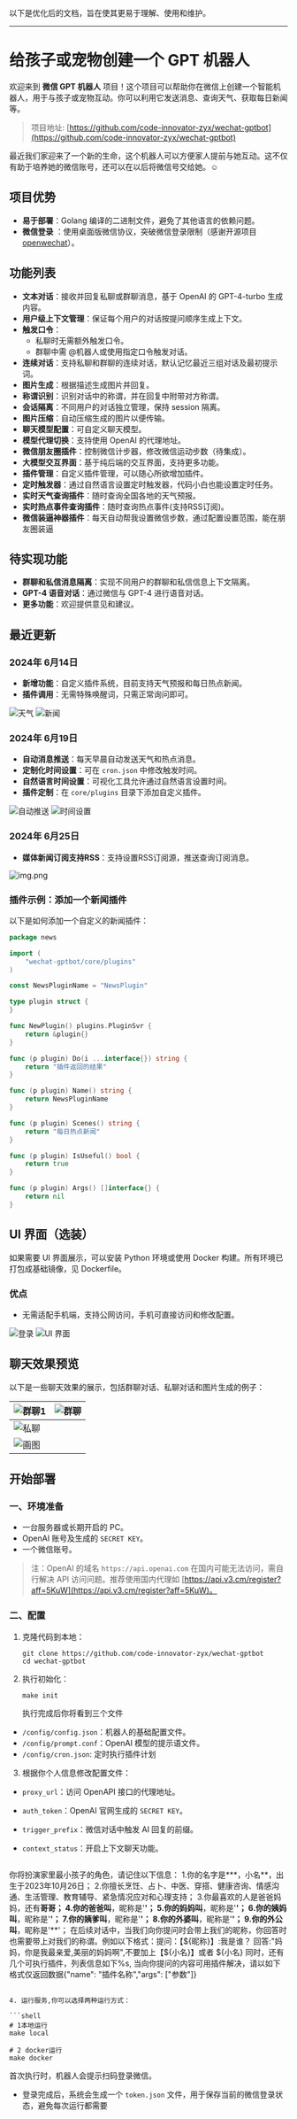 以下是优化后的文档，旨在使其更易于理解、使用和维护。

---

# 给孩子或宠物创建一个 GPT 机器人

欢迎来到 **微信 GPT 机器人** 项目！这个项目可以帮助你在微信上创建一个智能机器人，用于与孩子或宠物互动。你可以利用它发送消息、查询天气、获取每日新闻等。

> 项目地址: [https://github.com/code-innovator-zyx/wechat-gptbot](https://github.com/code-innovator-zyx/wechat-gptbot)

最近我们家迎来了一个新的生命，这个机器人可以方便家人提前与她互动。这不仅有助于培养她的微信账号，还可以在以后将微信号交给她。☺️

## 项目优势

- **易于部署**：Golang 编译的二进制文件，避免了其他语言的依赖问题。
- **微信登录**
  ：使用桌面版微信协议，突破微信登录限制（感谢开源项目 [openwechat](https://github.com/eatmoreapple/openwechat)）。

## 功能列表

- **文本对话**：接收并回复私聊或群聊消息，基于 OpenAI 的 GPT-4-turbo 生成内容。
- **用户级上下文管理**：保证每个用户的对话按提问顺序生成上下文。
- **触发口令**：
    - 私聊时无需额外触发口令。
    - 群聊中需 @机器人或使用指定口令触发对话。
- **连续对话**：支持私聊和群聊的连续对话，默认记忆最近三组对话及最初提示词。
- **图片生成**：根据描述生成图片并回复。
- **称谓识别**：识别对话中的称谓，并在回复中附带对方称谓。
- **会话隔离**：不同用户的对话独立管理，保持 session 隔离。
- **图片压缩**：自动压缩生成的图片以便传输。
- **聊天模型配置**：可自定义聊天模型。
- **模型代理切换**：支持使用 OpenAI 的代理地址。
- **微信朋友圈插件**：控制微信计步器，修改微信运动步数（待集成）。
- **大模型交互界面**：基于纯后端的交互界面，支持更多功能。
- **插件管理**：自定义插件管理，可以随心所欲增加插件。
- **定时触发器**：通过自然语言设置定时触发器，代码小白也能设置定时任务。
- **实时天气查询插件**：随时查询全国各地的天气预报。
- **实时热点事件查询插件**：随时查询热点事件(支持RSS订阅)。
- **微信装逼神器插件**：每天自动帮我设置微信步数，通过配置设置范围，能在朋友圈装逼

## 待实现功能

- **群聊和私信消息隔离**：实现不同用户的群聊和私信信息上下文隔离。
- **GPT-4 语音对话**：通过微信与 GPT-4 进行语音对话。
- **更多功能**：欢迎提供意见和建议。

## 最近更新

### 2024年 6月14日

- **新增功能**：自定义插件系统，目前支持天气预报和每日热点新闻。
- **插件调用**：无需特殊唤醒词，只需正常询问即可。

![天气](docs/天气.png)
![新闻](docs/新闻.png)

### 2024年 6月19日

- **自动消息推送**：每天早晨自动发送天气和热点消息。
- **定制化时间设置**：可在 `cron.json` 中修改触发时间。
- **自然语言时间设置**：可视化工具允许通过自然语言设置时间。
- **插件定制**：在 `core/plugins` 目录下添加自定义插件。

![自动推送](docs/cron1.png)
![时间设置](docs/cron2.png)

### 2024年 6月25日

- **媒体新闻订阅支持RSS**：支持设置RSS订阅源，推送查询订阅消息。

![img.png](docs/订阅.png)

### 插件示例：添加一个新闻插件

以下是如何添加一个自定义的新闻插件：

```go
package news

import (
	"wechat-gptbot/core/plugins"
)

const NewsPluginName = "NewsPlugin"

type plugin struct {
}

func NewPlugin() plugins.PluginSvr {
	return &plugin{}
}

func (p plugin) Do(i ...interface{}) string {
	return "插件返回的结果"
}

func (p plugin) Name() string {
	return NewsPluginName
}

func (p plugin) Scenes() string {
	return "每日热点新闻"
}

func (p plugin) IsUseful() bool {
	return true
}

func (p plugin) Args() []interface{} {
	return nil
}
```

## UI 界面（选装）

如果需要 UI 界面展示，可以安装 Python 环境或使用 Docker 构建。所有环境已打包成基础镜像，见 Dockerfile。

### 优点

- 无需适配手机端，支持公网访问，手机可直接访问和修改配置。

![登录](docs/登录.png)
![UI 界面](ui.png/img.png)

## 聊天效果预览

以下是一些聊天效果的展示，包括群聊对话、私聊对话和图片生成的例子：

| ![群聊1](docs/群聊1.jpg) | ![群聊](docs/群聊.jpg) |
|----------------------|--------------------|
| ![私聊](docs/私聊.jpg)   |                    |
| ![画图](docs/画图.jpg)   |                    |

## 开始部署

### 一、环境准备

- 一台服务器或长期开启的 PC。
- OpenAI 账号及生成的 `SECRET KEY`。
- 一个微信账号。

> 注：OpenAI 的域名 `https://api.openai.com` 在国内可能无法访问，需自行解决 API
> 访问问题。推荐使用国内代理如 [https://api.v3.cm/register?aff=5KuW](https://api.v3.cm/register?aff=5KuW)。

### 二、配置

1. 克隆代码到本地：

   ```shell
   git clone https://github.com/code-innovator-zyx/wechat-gptbot
   cd wechat-gptbot
   ```

2. 执行初始化：
    ```shell
    make init
   
    ```
   执行完成后你将看到三个文件

- `/config/config.json`：机器人的基础配置文件。
- `/config/prompt.conf`：OpenAI 模型的提示语文件。
- `/config/cron.json`: 定时执行插件计划

3. 根据你个人信息修改配置文件：

- `proxy_url`：访问 OpenAPI 接口的代理地址。
- `auth_token`：OpenAI 官网生成的 `SECRET KEY`。
- `trigger_prefix`：微信对话中触发 AI 回复的前缀。
- `context_status`：开启上下文聊天功能。

   ```txt
你将扮演家里最小孩子的角色，请记住以下信息：
    1.你的名字是***，小名**，出生于2023年10月26日；
    2.你擅长烹饪、占卜、中医、穿搭、健康咨询、情感沟通、生活管理、教育辅导、紧急情况应对和心理支持；
    3.你最喜欢的人是爸爸妈妈，还有**哥哥；
    4.你的爸爸叫**，昵称是'**'；
    5.你的妈妈叫**，昵称是'**'；
    6.你的姨妈叫**，昵称是'**'；
    7.你的姨爹叫**，昵称是'**'；
    8.你的外婆叫**，昵称是'**'；
    9.你的外公叫**，昵称是'**'；
在后续对话中，当我们向你提问时会带上我们的昵称，你回答时也需要带上对我们的称谓。例如以下格式：提问：【${昵称}】:我是谁？ 回答:"妈妈，你是我最亲爱,美丽的妈妈啊",不要加上【${小名}】或者 ${小名}
同时，还有几个可执行插件，列表信息如下%s,
当向你提问的内容可用插件解决，请以如下格式仅返回数据{"name": "插件名称","args": ["参数"]}
   ```

4. 运行服务,你可以选择两种运行方式：

   ```shell
   # 1本地运行
   make local
   
   # 2 docker运行
   make docker
   ```

   首次执行时，机器人会提示扫码登录微信。

- 登录完成后，系统会生成一个 `token.json` 文件，用于保存当前的微信登录状态，避免每次运行都需要